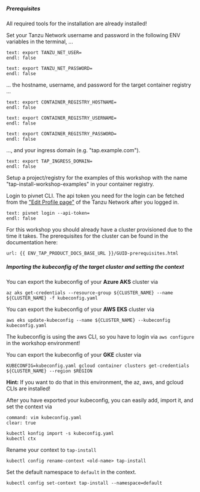 ##### Prerequisites

All required tools for the installation are already installed! 

Set your Tanzu Network username and password in the following ENV variables in the terminal, ...
```terminal:input
text: export TANZU_NET_USER=
endl: false
```
```terminal:input
text: export TANZU_NET_PASSWORD=
endl: false
```
... the hostname, username, and password for the target container registry ...
```terminal:input
text: export CONTAINER_REGISTRY_HOSTNAME=
endl: false
```
```terminal:input
text: export CONTAINER_REGISTRY_USERNAME=
endl: false
```
```terminal:input
text: export CONTAINER_REGISTRY_PASSWORD=
endl: false
```
..., and your ingress domain (e.g. "tap.example.com").
```terminal:input
text: export TAP_INGRESS_DOMAIN=
endl: false
```

Setup a project/registry for the examples of this workshop with the name "tap-install-workshop-examples" in your container registry. 

Login to pivnet CLI. The api token you need for the login can be fetched from the ["Edit Profile page"](https://network.tanzu.vmware.com/users/dashboard/edit-profile) of the Tanzu Network after you logged in.
```terminal:input
text: pivnet login --api-token=
endl: false
```

For this workshop you should already have a cluster provisioned due to the time it takes. 
The prerequisites for the cluster can be found in the documentation here:
```dashboard:open-url
url: {{ ENV_TAP_PRODUCT_DOCS_BASE_URL }}/GUID-prerequisites.html
```

##### Importing the kubeconfig of the target cluster and setting the context

You can export the kubeconfig of your **Azure AKS** cluster via
```copy
az aks get-credentials --resource-group ${CLUSTER_NAME} --name ${CLUSTER_NAME} -f kubeconfig.yaml
```

You can export the kubeconfig of your **AWS EKS** cluster via
```copy
aws eks update-kubeconfig --name ${CLUSTER_NAME} --kubeconfig kubeconfig.yaml
```
The kubeconfig is using the aws CLI, so you have to login via `aws configure` in the workshop environment!

You can export the kubeconfig of your **GKE** cluster via
```copy
KUBECONFIG=kubeconfig.yaml gcloud container clusters get-credentials ${CLUSTER_NAME} --region $REGION
```

**Hint:** If you want to do that in this environment, the az, aws, and gcloud CLIs are installed!

After you have exported your kubeconfig, you can easily add, import it, and set the context via
```terminal:execute
command: vim kubeconfig.yaml
clear: true
```
```execute
kubectl konfig import -s kubeconfig.yaml
kubectl ctx
```
Rename your context to `tap-install`
```copy
kubectl config rename-context <old-name> tap-install
```
Set the default namespace to `default` in the context.
```execute
kubectl config set-context tap-install --namespace=default
```